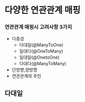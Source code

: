 # 다양한 연관관계 매핑

### 연관관계 매핑시 고려사항 3가지

+ 다중성
    - 다대일(@ManyToOne)
    - 일대다(@OneToMany)
    - 일대일(@OnetoOne)
    - 다대다(@ManyToMany)
+ 단방향,양방향
+ 연관관계의 주인


## 다대일
